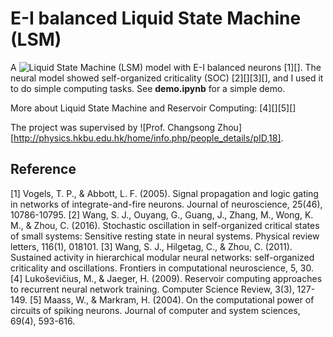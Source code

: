 # E-I balanced Liquid State Machine (LSM) #

A ![Liquid State Machine (LSM)](https://en.wikipedia.org/wiki/Reservoir_computing) model with E-I balanced neurons [1][]. The neural model showed self-organized criticality (SOC) [2][][3][], and I used it to do simple computing tasks. See **demo.ipynb** for a simple demo.

More about Liquid State Machine and Reservoir Computing: [4][][5][]

The project was supervised by ![Prof. Changsong Zhou][http://physics.hkbu.edu.hk/home/info.php/people_details/pID,18]. 

## Reference ##

[1] Vogels, T. P., & Abbott, L. F. (2005). Signal propagation and logic gating in networks of integrate-and-fire neurons. Journal of neuroscience, 25(46), 10786-10795.
[2] Wang, S. J., Ouyang, G., Guang, J., Zhang, M., Wong, K. M., & Zhou, C. (2016). Stochastic oscillation in self-organized critical states of small systems: Sensitive resting state in neural systems. Physical review letters, 116(1), 018101.
[3] Wang, S. J., Hilgetag, C., & Zhou, C. (2011). Sustained activity in hierarchical modular neural networks: self-organized criticality and oscillations. Frontiers in computational neuroscience, 5, 30.
[4] Lukoševičius, M., & Jaeger, H. (2009). Reservoir computing approaches to recurrent neural network training. Computer Science Review, 3(3), 127-149.
[5] Maass, W., & Markram, H. (2004). On the computational power of circuits of spiking neurons. Journal of computer and system sciences, 69(4), 593-616.
